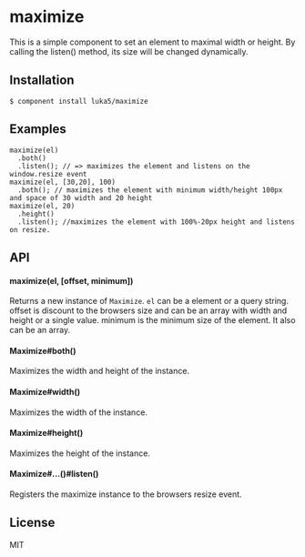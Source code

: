 
# maximize

  This is a simple component to set an element to maximal width or height.
  By calling the listen() method, its size will be changed dynamically.


## Installation

    $ component install luka5/maximize

## Examples

    maximize(el)
      .both()
      .listen(); // => maximizes the element and listens on the window.resize event
    maximize(el, [30,20], 100)
      .both(); // maximizes the element with minimum width/height 100px and space of 30 width and 20 height
    maximize(el, 20)
      .height()
      .listen(); //maximizes the element with 100%-20px height and listens on resize.

## API

#### maximize(el, [offset, minimum])
  Returns a new instance of ``Maximize``.
  ``el`` can be a element or a query string.
  offset is discount to the browsers size and can be an array with width and height or a single value.
  minimum is the minimum size of the element. It also can be an array.

#### Maximize#both()
  Maximizes the width and height of the instance.

#### Maximize#width()
  Maximizes the width of the instance.

#### Maximize#height()
  Maximizes the height of the instance.

#### Maximize#...()#listen()
  Registers the maximize instance to the browsers resize event.


## License

  MIT
